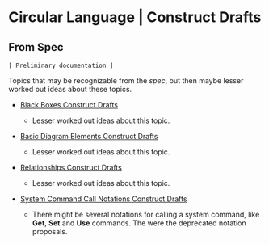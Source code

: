 Circular Language | Construct Drafts
====================================

From Spec
---------

`[ Preliminary documentation ]`

Topics that may be recognizable from the *spec*, but then maybe lesser worked out ideas about these topics.

- [Black Boxes Construct Drafts](black-boxes-construct-drafts)

    - Lesser worked out ideas about this topic.

- [Basic Diagram Elements Construct Drafts](basic-diagram-elements-construct-drafts.md)

    - Lesser worked out ideas about this topic.

- [Relationships Construct Drafts](relationships-construct-drafts.md)

    - Lesser worked out ideas about this topic.

- [System Command Call Notations Construct Drafts](system-command-call-notations-construct-drafts.md)

    - There might be several notations for calling a system command, like __Get__, __Set__ and __Use__ commands. The were the deprecated notation proposals.